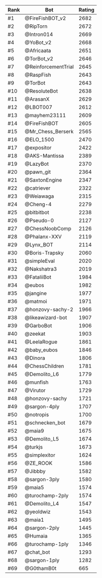Rank|Bot|Rating
---|---|---
#1|@FireFishBOT_v2|2682
#2|@RipTorn|2672
#3|@Intron014|2669
#4|@YoBot_v2|2668
#5|@Africaata|2651
#6|@TorBot_v2|2646
#7|@ReinforcementTrial|2645
#8|@RaspFish|2643
#9|@TorBot|2643
#10|@ResoluteBot|2638
#11|@ArasanX|2629
#12|@LBOT007|2612
#13|@mayhem23111|2609
#14|@FireFishBOT|2605
#15|@Mr_Chess_Berserk|2565
#16|@ELO_1500|2470
#17|@expositor|2422
#18|@AKS-Mantissa|2389
#19|@LazyBot|2370
#20|@pawn_git|2364
#21|@SaxtonEngine|2347
#22|@catriever|2322
#23|@Weiawaga|2315
#24|@Cheng-4|2279
#25|@bitbitbot|2238
#26|@Pseudo-0|2127
#27|@ChessNoobComp|2126
#28|@Phalanx-XXV|2119
#29|@Lynx_BOT|2114
#30|@Boris-Trapsky|2060
#31|@simpleEval|2020
#32|@Nakshatra3|2019
#33|@FataliiBot|1984
#34|@eubos|1982
#35|@jangine|1977
#36|@matmoi|1971
#37|@honzovy-sachy-2|1966
#38|@likeawizard-bot|1907
#39|@GarboBot|1906
#40|@zeekat|1903
#41|@LeelaRogue|1861
#42|@baby_eubos|1846
#43|@Dinora|1806
#44|@ChessChildren|1781
#45|@Demolito_L6|1779
#46|@munfish|1763
#47|@Virutor|1729
#48|@honzovy-sachy|1721
#49|@sargon-4ply|1707
#50|@notropis|1700
#51|@schnecken_bot|1679
#52|@maia9|1675
#53|@Demolito_L5|1674
#54|@turkjs|1673
#55|@simplexitor|1624
#56|@ZE_ROOK|1586
#57|@Jibbby|1582
#58|@sargon-3ply|1580
#59|@maia5|1574
#60|@turochamp-2ply|1574
#61|@Demolito_L4|1547
#62|@yeoldwiz|1543
#63|@maia1|1495
#64|@sargon-2ply|1445
#65|@Humaia|1365
#66|@turochamp-1ply|1346
#67|@chat_bot|1293
#68|@sargon-1ply|1282
#69|@G0thamB0t|665
